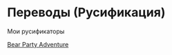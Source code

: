 # Переводы (Русификация)

Мои русификаторы<br>

<a href="https://github.com/kotleni/kotleni.github.io/tree/master/%D0%BF%D0%B5%D1%80%D0%B5%D0%B2%D0%BE%D0%B4/Bear%20Party%20Adventure">Bear Party Adventure</a><br>
